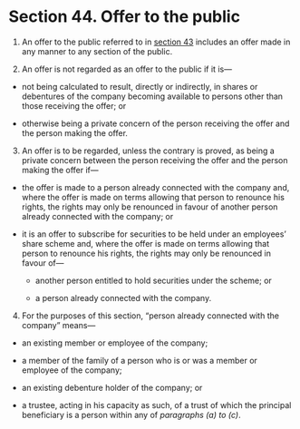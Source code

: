 # Section 44. Offer to the public

1. An offer to the public referred to in [section 43](section-43.-prohibition-of-private-companies-to-offer-shares-or-debentures-or-invite-to-deposit-mon.md) includes an offer made in any manner to any section of the public.

2. An offer is not regarded as an offer to the public if it is—

  * not being calculated to result, directly or indirectly, in shares or debentures of the company becoming available to persons other than those receiving the offer; or

  * otherwise being a private concern of the person receiving the offer and the person making the offer.

3. An offer is to be regarded, unless the contrary is proved, as being a private concern between the person receiving the offer and the person making the offer if—

  * the offer is made to a person already connected with the company and, where the offer is made on terms allowing that person to renounce his rights, the rights may only be renounced in favour of another person already connected with the company; or

  * it is an offer to subscribe for securities to be held under an employees’ share scheme and, where the offer is made on terms allowing that person to renounce his rights, the rights may only be renounced in favour of—

    * another person entitled to hold securities under the scheme; or

    * a person already connected with the company.

4. For the purposes of this section, “person already connected with the company” means—

  * an existing member or employee of the company;

  * a member of the family of a person who is or was a member or employee of the company;

  * an existing debenture holder of the company; or

  * a trustee, acting in his capacity as such, of a trust of which the principal beneficiary is a person within any of _paragraphs \(a\) to \(c\)_.

